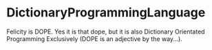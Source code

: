 ﻿# DictionaryProgrammingLanguage
Felicity is DOPE. Yes it is that dope, but it is also Dictionary Orientated Programming Exclusively (DOPE is an adjective by the way...).
